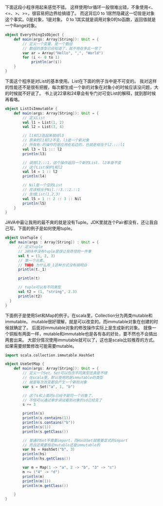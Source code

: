 下面这段小程序用起来感觉不错。
这样使用for循环一般很难出错，不象使用<、<=、>、>=，很容易把边界给搞错了。
而这背后0 to 1居然隐藏这一切皆是对象这个事实。0是对象，1是对象。
0 to 1其实就是调用对象0的to函数，返回值就是一个Range对象。

```scala
object EverythingIsObject {
    def main(args: Array[String]): Unit = {
    	// 定义一个变量，是一个数组
    	// 数组的类型已经知道了，就不用在多此一举了
        var ar = Array("Hello", ",", "World")
        for (i <- 0 to 1)
            println(ar(i))
    }
}
```

下面这个程序是对List的基本使用。List在下面的例子当中是不可变的。
我对这样的性能还不是很有把握，每次都生成一个新的对象在对象小的时候应该没问题，大的时候就不好说了。
书上说22章和24章会有专门对可变List的解释，就到那时候再看咯。

```scala
object ListIsImmutable {
    def main(args: Array[String]): Unit = {
        // 定义List
        val l1 = List(1, 2)
        val l2 = List(3, 4)

        // l1和l2连起来赋给l3
        // 原来的l1和l2不变，l3是一个新对象
        // 所有有:的操作符是应用在右边的，也就是相当于l2.:::l1
        val l3 = l1 ::: l2
        println(l3)

        // 调用l2.::1，这个操作返回一个新的List. l2本身不变
        // 这个List保护1和l2
        val l4 = 1 :: l2
        println(l4)

        // Nil是一个空的List
        // 应该相当于Nil.::3.::2.::1
        // 生成List(1,2,3)
        val l5 = 1 :: 2 :: 3 :: Nil
        println(l5）
    }
}
```

JAVA中最让我用的最不爽的就是没有Tuple。JDK里就连个Pair都没有，还让我自己写。下面的例子是如何使用tuple。
```scala
object UseTuple {
  def main(args : Array[String]) : Unit = {
	  // 定义tuple
	  // JAVA中没有tuple是很让我奇怪的一件事
	  val t = (1, 2, 3)
	  // 第一个元素，
	  // TODO 为什么用_1这种方式没有搞明白
	  println(t._1)

	  println(t)

	  // tuple可以有不同类型
	  val t2 = (1, "string", 2.3)
	  println(t2)
  }
}
```

下面例子是使用Set和Map的例子。在scala里，Collection分为两类mutable和immutable。
mutable很好理解，就是可以改变的。而immutable对象在创建的时候就确定了。
后面对immutable对象的修改操作实际上是生成新的对象。
就像一个铜板有两面一样，mutable和immutable也是各有各的好处，要不然也不会搞出两套出来。
大部分情况使用immutable就可以了，这也是scala比较推荐的方式。如果需要频繁修改可能需要mutable。

```scala
import scala.collection.immutable.HashSet

object UseSetMap {
    def main(args: Array[String]): Unit = {
        // 定义一个Set。Set可以包含不同类型还真是不错
        // 在scala里，默认使用的是immutable的类型
        // 就是每次改变都会产生一个新的对象
        var s = Set("a", 1, "b")

        // 这个s和上面的s已经不是同一个对象了.
        // 不信可以通过单步调试看到对象的id已经变了
        s += 3

        println(s)
        println(s.contains(1))
        println(s.contains("b"))
        println(s(1))
        println(s.getClass())

        // 普通的Set不需要import，而HashSet就需要显式的import
        // 而且还需要指定mutable还是immutable的
        var hs = HashSet("b", 3)
        println(hs)
        println(hs.getClass())

        var m = Map(1 -> "a", 2 -> "b", "3" -> "c")
        m += ("4" -> "d")
        println(m)
        println(m(1))
        println(m.getClass())

    }
}
```


